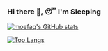 ### Hi there 👋, 😴 I'm Sleeping

[![moefaq's GitHub stats](https://github-readme-stats.vercel.app/api?username=moefaq)](https://github.com/anuraghazra/github-readme-stats)  

[![Top Langs](https://github-readme-stats.vercel.app/api/top-langs/?username=moefaq)](https://github.com/anuraghazra/github-readme-stats)
